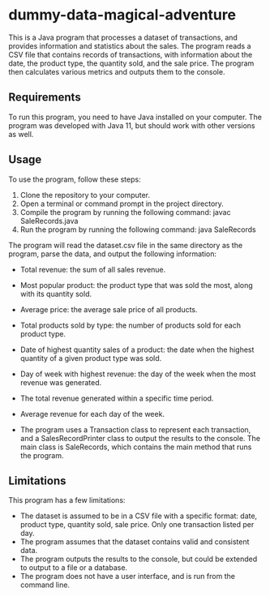 # dummy-data-magical-adventure
This is a Java program that processes a dataset of transactions, and provides information and statistics about the sales. The program reads a CSV file that contains records of transactions, with information about the date, the product type, the quantity sold, and the sale price. The program then calculates various metrics and outputs them to the console.

## Requirements
To run this program, you need to have Java installed on your computer. The program was developed with Java 11, but should work with other versions as well.

## Usage
To use the program, follow these steps:

1. Clone the repository to your computer.
2. Open a terminal or command prompt in the project directory.
3. Compile the program by running the following command: javac SaleRecords.java
4. Run the program by running the following command: java SaleRecords

The program will read the dataset.csv file in the same directory as the program, parse the data, and output the following information:

- Total revenue: the sum of all sales revenue.
- Most popular product: the product type that was sold the most, along with its quantity sold.
- Average price: the average sale price of all products.
- Total products sold by type: the number of products sold for each product type.
- Date of highest quantity sales of a product: the date when the highest quantity of a given product type was sold.
- Day of week with highest revenue: the day of the week when the most revenue was generated.
- The total revenue generated within a specific time period.
- Average revenue for each day of the week.

- The program uses a Transaction class to represent each transaction, and a SalesRecordPrinter class to output the results to the console. The main class is SaleRecords, which contains the main method that runs the program.

## Limitations
This program has a few limitations:

- The dataset is assumed to be in a CSV file with a specific format: date, product type, quantity sold, sale price. Only one transaction listed per day.
- The program assumes that the dataset contains valid and consistent data.
- The program outputs the results to the console, but could be extended to output to a file or a database.
- The program does not have a user interface, and is run from the command line.